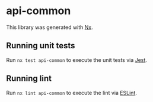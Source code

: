# api-common

This library was generated with [Nx](https://nx.dev).

## Running unit tests

Run `nx test api-common` to execute the unit tests via [Jest](https://jestjs.io).

## Running lint

Run `nx lint api-common` to execute the lint via [ESLint](https://eslint.org/).
